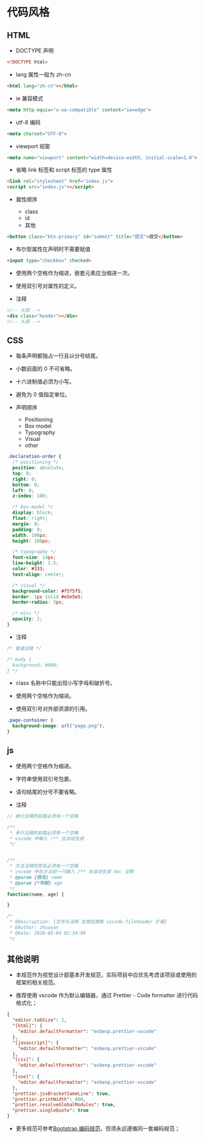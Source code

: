 # 代码风格

## HTML

- DOCTYPE 声明

```html
<!DOCTYPE html>
```

- lang 属性一般为 zh-cn

```html
<html lang="zh-cn"></html>
```

- ie 兼容模式

```html
<meta http-equiv="x-ua-compatible" content="ie=edge">
```

- utf-8 编码 <meta charset="UTF-8">

```html
<meta charset="UTF-8">
```

- viewport 视窗

```html
<meta name="viewport" content="width=device-width, initial-scale=1.0">
```

- 省略 link 标签和 script 标签的 type 属性

```html
<link rel="stylesheet" href="index.js">
<script src="index.js"></script>
```

- 属性顺序

  - class
  - id
  - 其他

```html
<button class="btn-primary" id="submit" title="提交">提交</button>
```

- 布尔型属性在声明时不需要赋值

```html
<input type="checkbox" checked>
```

- 使用两个空格作为缩进，嵌套元素应当缩进一次。

- 使用双引号对属性的定义。

- 注释

``` html
<!-- 头部 -->
<div class="header"></div>
<!-- 头部 -->
```

## CSS

- 每条声明都独占一行且以分号结尾。

- 小数前面的 0 不可省略。

- 十六进制值必须为小写。

- 避免为 0 值指定单位。

- 声明顺序
  - Positioning
  - Box model
  - Typography
  - Visual
  - other

```css
.declaration-order {
  /* positioning */
  position: absolute;
  top: 0;
  right: 0;
  bottom: 0;
  left: 0;
  z-index: 100;

  /* box-model */
  display: block;
  float: right;
  margin: 0;
  padding: 0;
  width: 100px;
  height: 100px;

  /* typography */
  font-size: 14px;
  line-height: 1.5;
  color: #333;
  text-align: center;

  /* visual */
  background-color: #f5f5f5;
  border: 1px solid #e5e5e5;
  border-radius: 3px;

  /* misc */
  opacity: 1;
}

```

- 注释

``` css
/* 普通注释 */

/* body {
  background: #000;
} */
```

- class 名称中只能出现小写字母和破折号。

- 使用两个空格作为缩进。

- 使用双引号对外部资源的引用。

```CSS
.page-container {
  background-image: url("page.png");
}
```

## js

- 使用两个空格作为缩进。

- 字符串使用双引号包裹。

- 语句结尾的分号不要省略。

- 注释

```js
// 单行注释的前面必须有一个空格

/**
 * 多行注释的前面必须有一个空格
 * vscode 中输入 /** 会自动生成
 */


/**
 * 方法注释的签名必须有一个空格
 * vscode 中在方法前一行输入 /** 会自动生成 doc 注释
 * @param {姓名} name
 * @param {*年龄} age
 */
function(name, age) {

}

/*
 * @Description: {文件头注释 在商店搜索 vscode-fileheader 扩展}
 * @Author: zhuoyan
 * @Date: 2020-03-04 02:34:09
 */
```

## 其他说明

- 本规范作为视觉设计部基本开发规范，实际项目中应优先考虑该项目或使用的框架的相关规范。

- 推荐使用 vscode 作为默认编辑器，通过 Prettier - Code formatter 进行代码格式化；

``` json
{
  "editor.tabSize": 2,
  "[html]": {
    "editor.defaultFormatter": "esbenp.prettier-vscode"
  },
  "[javascript]": {
    "editor.defaultFormatter": "esbenp.prettier-vscode"
  },
  "[css]": {
    "editor.defaultFormatter": "esbenp.prettier-vscode"
  },
  "[vue]": {
    "editor.defaultFormatter": "esbenp.prettier-vscode"
  },
  "prettier.jsxBracketSameLine": true,
  "prettier.printWidth": 800,
  "prettier.resolveGlobalModules": true,
  "prettier.singleQuote": true
}
```

- 更多规范可参考[Bootstrap 编码规范](https://codeguide.bootcss.com/)，但须永远遵循同一套编码规范；
